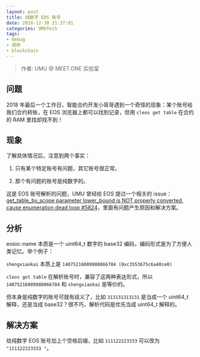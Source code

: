 ```yaml
---
layout: post
title: 纯数字 EOS 账号
date: 2018-12-30 21:37:01
categories: UMUTech
tags:
- debug
- 调研
- blockchain
---
```


> 作者: UMU @ MEET.ONE 实验室

## 问题

2018 年最后一个工作日，智能合约开发小哥哥遇到一个奇怪的现象：某个账号给我们合约转账，在 EOS 浏览器上都可以找到记录，但用 `cleos get table` 在合约的 RAM 里找却找不到！

## 现象

了解具体情况后，注意到两个事实：

1. 只有某个特定账号有问题，其它账号很正常。

2. 那个有问题的账号是纯数字的。

这是 EOS 账号解析的问题，UMU 曾经给 EOS 提过一个相关的 issue：[get_table_by_scope parameter lower_bound is NOT properly converted, cause enumeration dead loop #5824](https://github.com/EOSIO/eos/issues/5824)，里面有问题产生原因和解决方案。

## 分析

eosio::name 本质是一个 uint64_t 数字的 base32 编码，编码形式是为了方便人类记忆。举个例子：

`shengxiaokai` 本质上是 `14075216089888066784 (0xc3553675c6a40ce0)`

`cleos get table` 在解析账号时，兼容了这两种表达形式，所以 `14075216089888066784` 和 `shengxiaokai` 是等价的。

但本身是纯数字的账号可就有歧义了，比如 `313131313131` 是当成一个 uint64_t 解释，还是当成 base32？很不巧，解析代码是优先当成 uint64_t 解释的。

## 解决方案

给纯数字 EOS 账号加上个空格后缀，比如 `111122223333` 可以改为 `"111122223333 "`。
